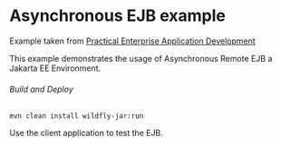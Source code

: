 Asynchronous EJB example
=====================================
Example taken from [Practical Enterprise Application Development](http://www.itbuzzpress.com/ebooks/java-ee-7-development-on-wildfly.html)

This example demonstrates the usage of Asynchronous Remote EJB a Jakarta EE Environment.

###### Build and Deploy
```shell
mvn clean install wildfly-jar:run
```

Use the client application to test the EJB.

